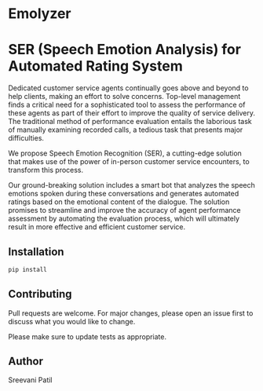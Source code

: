 # Emolyzer

# SER (Speech Emotion Analysis) for Automated Rating System

Dedicated customer service agents continually goes above and beyond to help clients, making an effort to solve concerns. Top-level management finds a critical need for a sophisticated tool to assess the performance of these agents as part of their effort to improve the quality of service delivery. The traditional method of performance evaluation entails the laborious task of manually examining recorded calls, a tedious task that presents major difficulties.

We propose Speech Emotion Recognition (SER), a cutting-edge solution that makes use of the power of in-person customer service encounters, to transform this process. 

Our ground-breaking solution includes a smart bot that analyzes the speech emotions spoken during these conversations and generates automated ratings based on the emotional content of the dialogue. The solution promises to streamline and improve the accuracy of agent performance assessment by automating the evaluation process, which will ultimately result in more effective and efficient customer service.

## Installation


```bash
pip install 
```

## Contributing

Pull requests are welcome. For major changes, please open an issue first
to discuss what you would like to change.

Please make sure to update tests as appropriate.

## Author

Sreevani Patil
